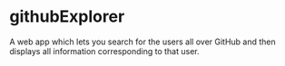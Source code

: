 # githubExplorer
A web app which lets you search for the users all over GitHub and then displays all information corresponding to that user.
